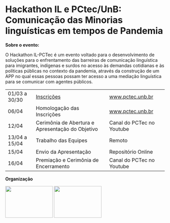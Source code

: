 # Hackathon IL e PCtec/UnB: Comunicação das Minorias linguísticas em tempos de Pandemia


**Sobre o evento:**
 
O Hackathon IL-PCTec é um evento voltado para o desenvolvimento de soluções para o enfrentamento das barreiras de comunicação linguística para imigrantes, indígenas e surdos no acesso às demandas cotidianas e às políticas públicas no contexto da pandemia, através da construção de um APP no qual essas pessoas possam ter acesso a uma mediação linguística para se comunicar com agentes públicos.




| | | |
|-------|-------|-------|
|     01/03 a 30/30  | [Inscrições](https://hackathon-il.github.io/InfoGeral/#/Inscricoes.md) | www.pctec.unb.br |
|06/04   | Homologação das Inscrições|www.pctec.unb.br |
|12/04| 	Cerimônia de Abertura e Apresentação do Objetivo | Canal do PCTec no Youtube
| 13/04 a 15/04| 	Trabalho das Equipes |Remoto
|15/04 | Envio da Apresentação | 	Repositório Online|
16/04 | Premiação e Cerimônia de Encerramento | Canal do PCTec no Youtube |




 **Organização**

 <img src="https://raw.githubusercontent.com/francisco1code/REQ-2020.2-PetSpace/gh-pages/Images/Lappis-unb.png" width="150" height="100"/>
</a>
 <img src="https://raw.githubusercontent.com/francisco1code/REQ-2020.2-PetSpace/gh-pages/Images/pctec.png" width="150" height="100"/>

